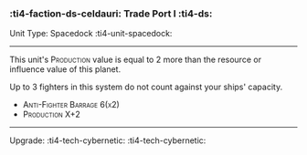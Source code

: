 ### :ti4-faction-ds-celdauri: **Trade Port I** :ti4-ds:

Unit Type: Spacedock :ti4-unit-spacedock:

---

This unit's <span style="font-variant:small-caps;">Production</span> value is equal to 2 more than the resource or influence value of this planet.

Up to 3 fighters in this system do not count against your ships' capacity.

 * <span style="font-variant:small-caps;">Anti-Fighter Barrage 6(x2)</span>
 * <span style="font-variant:small-caps;">Production X+2</span>

 ---

 Upgrade: :ti4-tech-cybernetic: :ti4-tech-cybernetic: